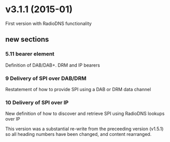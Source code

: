 # v3.1.1 (2015-01)
First version with RadioDNS functionality

## new sections
### 5.11 bearer element
Definition of DAB/DAB+. DRM and IP bearers

### 9 Delivery of SPI over DAB/DRM
Restatement of how to provide SPI using a DAB or DRM data channel
 
### 10 Delivery of SPI over IP
New definition of how to discover and retrieve SPI using RadioDNS lookups over IP

This version was a substantial re-write from the preceeding version (v1.5.1) so all heading numbers have been changed, and content rearranged.
